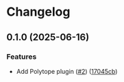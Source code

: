 # Changelog

## 0.1.0 (2025-06-16)


### Features

* Add Polytope plugin ([#2](https://github.com/ecmwf/anemoi-plugins-ecmwf/issues/2)) ([17045cb](https://github.com/ecmwf/anemoi-plugins-ecmwf/commit/17045cb012cc17f77a5b8426d576665251908293))
